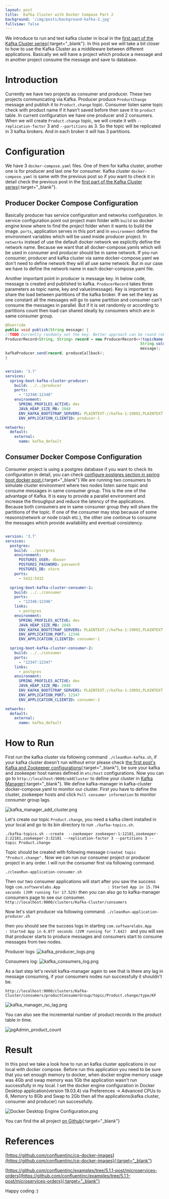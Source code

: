 ```yaml
---
layout: post
title:  Kafka Cluster with Docker Compose Part 2
background: '/img/posts/background-kafka-2.jpg'
fullview: false
---
```

We introduce to run and test kafka cluster in local in the [first part of the Kafka Cluster series](https://muzir.github.io/2019/08/19/Docker-Compose-Kafka-Cluster-1.html){:target="_blank"}. 
In this post we will take a bit closer to how to use the Kafka Cluster as a middleware between different applications. 
Basically we will have a project which produce a message and in another project consume the message and
save to database.

# Introduction

Currently we have two projects as consumer and producer. These two projects communicating via Kafka. Producer produce `ProductChange` message and publish it to ```Product.change``` topic.
Consumer listen same topic check with product name if it hasn't saved before then save it to ```product``` table. In current configuration we have one producer and 2 consumers.
When we will create ```Product.change``` topic, we will create it with ```--replication-factor``` 3 and ```--partitions``` as 3. So the topic will be replicated in 3 kafka brokers. And in each broker
it will has 3 partitions.
 
# Configuration 

We have 3 ```docker-compose.yaml``` files. One of them for kafka cluster, another one is for producer and last one for consumer. Kafka cluster ```docker-compose.yaml``` is same with the previous post so if you 
want to check it in detail check the previous post in the [first part of the Kafka Cluster series](http://muzir.github.io/docker/docker-compose/kafka/2019/08/19/Docker-Compose-Kafka-Cluster-1.html#configureKafka){:target="_blank"}.

## Producer Docker Compose Configuration

Basically producer has service configuration and networks configuration. In service configuration point out project main folder with ```build``` so docker engine know where to find 
the project folder when it wants to build the image. ```ports```, application serves in this port and in ```environment``` define the environment variables which 
will be used inside producer project. In ```networks``` instead of use the default docker network we explicitly define the network name. Because we want that all docker-compose.yamls 
which will be used in consumer and producer should be in same network. If you run consumer, producer and kafka cluster via same docker-compose.yaml we don't need to define network
they will all use same network. But in our case we have to define the network name in each docker-compose.yaml file. 

Another important point in producer is message key. In below code, message is created and published to kafka. ```ProducerRecord``` takes three parameters as topic name, key and value(message). 
Key is important to share the load between partitions of the kafka broker. If we set the key as one constant all the messages will go to same partition and consumer can't consume the messages in parallel. 
But if it is set randomly or according to partitions count then load can shared ideally by consumers which are in same consumer group.    

```java
@Override
public void publish(String message) {
//TODO Currently randomly set the key. Better approach can be round robin with partions count.
ProducerRecord<String, String> record = new ProducerRecord<>(topicName(), 
                                                            String.valueOf(message.hashCode()), 
                                                            message);
kafkaProducer.send(record, produceCallback);
}
```


```yaml

version: '3.7'
services:
  spring-boot-kafka-cluster-producer:
    build: ../../producer
    ports:
      - "12348:12348"
    environment:
      SPRING_PROFILES_ACTIVE: dev
      JAVA_HEAP_SIZE_MB: 2048
      ENV_KAFKA_BOOTSTRAP_SERVERS: PLAINTEXT://kafka-1:19092,PLAINTEXT://kafka-2:29092,PLAINTEXT://kafka-3:39092
      ENV_APPLICATION_CLIENTID: producer-1

networks:
  default:
    external:
      name: kafka_default

```

## Consumer Docker Compose Configuration

Consumer project is using a postgres database if you want to check its configuration in detail, you can check [configure postgres section in spring boot docker post.](https://muzir.github.io/spring/docker/docker-compose/postgres/2019/03/24/Spring-Boot-Docker.html#configurePostgres){:target="_blank"}
We are running two consumers to simulate cluster environment where two nodes listen same topic and consume messages in same consumer group. This is the one of the advantage of Kafka. It is easy to provide a parallel environment and increase the throughput and reduce the latency of the applications.
Because both consumers are in same consumer group they will share the partitions of the topic. If one of the consumer may stop because of some reasons(network or node crash etc.), the other one continue to consume the messages which provide availability and eventual consistency. 
 
  
```yaml

version: '3.7'
services:
  postgres:
    build: ../postgres
    environment:
      POSTGRES_USER: dbuser
      POSTGRES_PASSWORD: password
      POSTGRES_DB: store
    ports:
      - 5432:5432

  spring-boot-kafka-cluster-consumer-1:
    build: ../../consumer
    ports:
      - "12346:12346"
    links:
      - postgres
    environment:
      SPRING_PROFILES_ACTIVE: dev
      JAVA_HEAP_SIZE_MB: 2048
      ENV_KAFKA_BOOTSTRAP_SERVERS: PLAINTEXT://kafka-1:19092,PLAINTEXT://kafka-2:29092,PLAINTEXT://kafka-3:39092
      ENV_APPLICATION_PORT: 12346
      ENV_APPLICATION_CLIENTID: consumer-1

  spring-boot-kafka-cluster-consumer-2:
    build: ../../consumer
    ports:
      - "12347:12347"
    links:
      - postgres
    environment:
      SPRING_PROFILES_ACTIVE: dev
      JAVA_HEAP_SIZE_MB: 2048
      ENV_KAFKA_BOOTSTRAP_SERVERS: PLAINTEXT://kafka-1:19092,PLAINTEXT://kafka-2:29092,PLAINTEXT://kafka-3:39092
      ENV_APPLICATION_PORT: 12347
      ENV_APPLICATION_CLIENTID: consumer-2

networks:
  default:
    external:
      name: kafka_default

```
# How to Run 

First run the kafka cluster via following command `./cleanRun-kafka.sh`, if your kafka cluster doesn't run without error please check [the first post's Kafka and Zookeeper configurations](http://muzir.github.io/docker/docker-compose/kafka/2019/08/19/Docker-Compose-Kafka-Cluster-1.html#configureZookeeper){:target="_blank"},
be sure your kafka and zookeeper host names defined in ```etc/host``` configurations.
Now you can go to ```http://localhost:9000/addCluster``` to define your cluster in [Kafka Manager](https://github.com/yahoo/kafka-manager){:target="_blank"}. We define kafka-manager in 
kafka-cluster docker-compose.yaml to monitor our cluster. First you have to define the cluster, zookeeper hosts and click `Poll consumer information` to monitor consumer group lags.   

![kafka_manager_add_cluster.png](/img/posts/kafka_manager_add_cluster.png) 

Let's create our topic `Product.change`, you need a kafka client installed in your local and go to its bin directory to run `./kafka-topics.sh`.

`./kafka-topics.sh --create  --zookeeper zookeeper-1:12181,zookeeper-2:22181,zookeeper-3:32181 --replication-factor 3 --partitions 3 --topic Product.change`

Topic should be created with following message `Created topic "Product.change".`
Now we can run our consumer project or producer project in any order. I will run the consumer first via following command.

`./cleanRun-application-consumer.sh `

Then our two consumer applications will start after you saw the success logs `com.softwarelabs.App                     : Started App in 15.794 seconds (JVM running for 17.529)`
then you can also go to kafka-manager consumers page to see our consumer. `http://localhost:9000/clusters/Kafka-Cluster/consumers`

Now let's start producer via following command.
`./cleanRun-application-producer.sh` 

then you should see the success logs in starting `com.softwarelabs.App                     : Started App in 6.077 seconds (JVM running for 7.642)
` and you will see that producer starts to produce messages and consumers start to consume messages from two nodes.

Producer logs:
![kafka_producer_logs.png](/img/posts/kafka_producer_logs.png) 

Consumers log:
![kafka_consumers_log.png](/img/posts/kafka_consumers_log.png)

As a last step let's revisit kafka-manager again to see that is there any lag in message consuming, if your consumers nodes run successfully it shouldn't be.

`http://localhost:9000/clusters/Kafka-Cluster/consumers/productConsumerGroup/topic/Product.change/type/KF`

![kafka_manager_no_lag.png](/img/posts/kafka_manager_no_lag.png) 

You can also see the incremental number of product records in the product table in time.

![pgAdmin_product_count](/img/posts/pgAdmin_product_count.png) 

# Result

In this post we take a look how to run an kafka cluster applications in our local with docker compose. Before run this application you need to be sure that you set enough memory to docker, when docker engine memory usage was 4Gb and swap memory was 1Gb the application wasn't run successfully in my local.
I set the docker engine configuration in Docker Desktop application(version 19.03.4) via Preferences -> Advanced CPUs to 6, Memory to 8Gb and Swap to 2Gb then all the applications(kafka cluster, consumer and producer) run successfully.

![Docker Desktop Engine Configuration.png](	/img/posts/dockerDesktopEngine_configuration.png) 

You can find the all project [on Github](https://github.com/muzir/softwareLabs/tree/master/spring-boot-kafka-cluster){:target="_blank"}

# References

[https://github.com/confluentinc/cp-docker-images](https://github.com/confluentinc/cp-docker-images){:target="_blank"} 

[https://github.com/confluentinc/examples/tree/5.1.1-post/microservices-orders](https://github.com/confluentinc/examples/tree/5.1.1-post/microservices-orders){:target="_blank"}

Happy coding :) 
